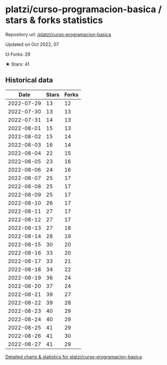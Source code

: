 # platzi/curso-programacion-basica / stars & forks statistics

Repository url: [/platzi/curso-programacion-basica](https://github.com/platzi/curso-programacion-basica)

Updated on Oct 2022, 07

☋ Forks: 29

★ Stars: 41

## Historical data
| Date | Stars | Forks |
|------|-------|-------|
| 2022-07-29 | 13 | 12 | 
| 2022-07-30 | 13 | 13 | 
| 2022-07-31 | 14 | 13 | 
| 2022-08-01 | 15 | 13 | 
| 2022-08-02 | 15 | 14 | 
| 2022-08-03 | 16 | 14 | 
| 2022-08-04 | 22 | 15 | 
| 2022-08-05 | 23 | 16 | 
| 2022-08-06 | 24 | 16 | 
| 2022-08-07 | 25 | 17 | 
| 2022-08-08 | 25 | 17 | 
| 2022-08-09 | 25 | 17 | 
| 2022-08-10 | 26 | 17 | 
| 2022-08-11 | 27 | 17 | 
| 2022-08-12 | 27 | 17 | 
| 2022-08-13 | 27 | 18 | 
| 2022-08-14 | 28 | 19 | 
| 2022-08-15 | 30 | 20 | 
| 2022-08-16 | 33 | 20 | 
| 2022-08-17 | 33 | 21 | 
| 2022-08-18 | 34 | 22 | 
| 2022-08-19 | 36 | 24 | 
| 2022-08-20 | 37 | 24 | 
| 2022-08-21 | 39 | 27 | 
| 2022-08-22 | 39 | 28 | 
| 2022-08-23 | 40 | 29 | 
| 2022-08-24 | 40 | 29 | 
| 2022-08-25 | 41 | 29 | 
| 2022-08-26 | 41 | 30 | 
| 2022-08-27 | 41 | 29 | 


[Detailed charts & statistics for platzi/curso-programacion-basica](https://reviewgithub.com/rep/platzi/curso-programacion-basica)
